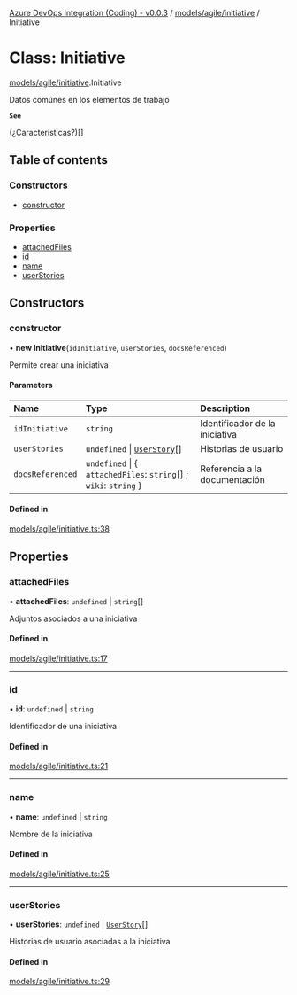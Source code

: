 [Azure DevOps Integration (Coding) - v0.0.3](../README.md) / [models/agile/initiative](../modules/models_agile_initiative.md) / Initiative

# Class: Initiative

[models/agile/initiative](../modules/models_agile_initiative.md).Initiative

Datos comúnes en los elementos de trabajo

**`See`**

(¿Características?)[]

## Table of contents

### Constructors

- [constructor](models_agile_initiative.Initiative.md#constructor)

### Properties

- [attachedFiles](models_agile_initiative.Initiative.md#attachedfiles)
- [id](models_agile_initiative.Initiative.md#id)
- [name](models_agile_initiative.Initiative.md#name)
- [userStories](models_agile_initiative.Initiative.md#userstories)

## Constructors

### constructor

• **new Initiative**(`idInitiative`, `userStories`, `docsReferenced`)

Permite crear una iniciativa

#### Parameters

| Name | Type | Description |
| :------ | :------ | :------ |
| `idInitiative` | `string` | Identificador de la iniciativa |
| `userStories` | `undefined` \| [`UserStory`](models_agile_userStory.UserStory.md)[] | Historias de usuario |
| `docsReferenced` | `undefined` \| { `attachedFiles`: `string`[] ; `wiki`: `string`  } | Referencia a la documentación |

#### Defined in

[models/agile/initiative.ts:38](https://github.com/jeysgar1/azure-devops-api-kms/blob/71b51ad/src/models/agile/initiative.ts#L38)

## Properties

### attachedFiles

• **attachedFiles**: `undefined` \| `string`[]

Adjuntos asociados a una iniciativa

#### Defined in

[models/agile/initiative.ts:17](https://github.com/jeysgar1/azure-devops-api-kms/blob/71b51ad/src/models/agile/initiative.ts#L17)

___

### id

• **id**: `undefined` \| `string`

Identificador de una iniciativa

#### Defined in

[models/agile/initiative.ts:21](https://github.com/jeysgar1/azure-devops-api-kms/blob/71b51ad/src/models/agile/initiative.ts#L21)

___

### name

• **name**: `undefined` \| `string`

Nombre de la iniciativa

#### Defined in

[models/agile/initiative.ts:25](https://github.com/jeysgar1/azure-devops-api-kms/blob/71b51ad/src/models/agile/initiative.ts#L25)

___

### userStories

• **userStories**: `undefined` \| [`UserStory`](models_agile_userStory.UserStory.md)[]

Historias de usuario asociadas a la iniciativa

#### Defined in

[models/agile/initiative.ts:29](https://github.com/jeysgar1/azure-devops-api-kms/blob/71b51ad/src/models/agile/initiative.ts#L29)

